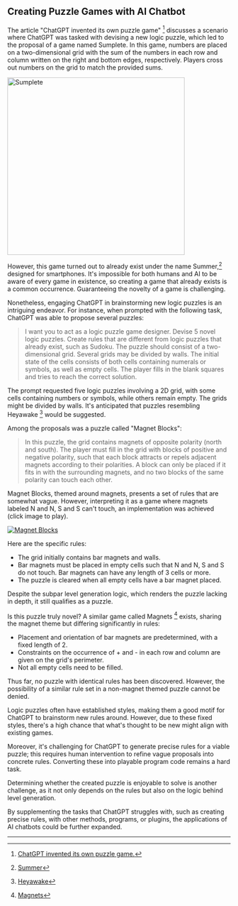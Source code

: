 ## Creating Puzzle Games with AI Chatbot

The article "ChatGPT invented its own puzzle game" [^1] discusses a scenario where ChatGPT was tasked with devising a new logic puzzle, which led to the proposal of a game named Sumplete. In this game, numbers are placed on a two-dimensional grid with the sum of the numbers in each row and column written on the right and bottom edges, respectively. Players cross out numbers on the grid to match the provided sums.

<img src="https://substackcdn.com/image/fetch/w_1456,c_limit,f_webp,q_auto:good,fl_progressive:steep/https%3A%2F%2Fsubstack-post-media.s3.amazonaws.com%2Fpublic%2Fimages%2Fdd3b6e61-fb2a-4f7f-a575-97fbbffb5008_1194x1482.png" alt="Sumplete" width="400"/>

However, this game turned out to already exist under the name Summer,[^2] designed for smartphones. It's impossible for both humans and AI to be aware of every game in existence, so creating a game that already exists is a common occurrence. Guaranteeing the novelty of a game is challenging.

Nonetheless, engaging ChatGPT in brainstorming new logic puzzles is an intriguing endeavor. For instance, when prompted with the following task, ChatGPT was able to propose several puzzles:

> I want you to act as a logic puzzle game designer. Devise 5 novel logic puzzles. Create rules that are different from logic puzzles that already exist, such as Sudoku. The puzzle should consist of a two-dimensional grid. Several grids may be divided by walls. The initial state of the cells consists of both cells containing numerals or symbols, as well as empty cells. The player fills in the blank squares and tries to reach the correct solution.

The prompt requested five logic puzzles involving a 2D grid, with some cells containing numbers or symbols, while others remain empty. The grids might be divided by walls. It's anticipated that puzzles resembling Heyawake [^3] would be suggested.

Among the proposals was a puzzle called "Magnet Blocks":

> In this puzzle, the grid contains magnets of opposite polarity (north and south). The player must fill in the grid with blocks of positive and negative polarity, such that each block attracts or repels adjacent magnets according to their polarities. A block can only be placed if it fits in with the surrounding magnets, and no two blocks of the same polarity can touch each other.

Magnet Blocks, themed around magnets, presents a set of rules that are somewhat vague. However, interpreting it as a game where magnets labeled N and N, S and S can't touch, an implementation was achieved (click image to play).

[![Magnet Blocks](https://raw.githubusercontent.com/abagames/crisp-game-lib-11-games/main/docs/magnetblocks/screenshot.gif)](https://abagames.github.io/crisp-game-lib-11-games/?magnetblocks)

Here are the specific rules:

- The grid initially contains bar magnets and walls.
- Bar magnets must be placed in empty cells such that N and N, S and S do not touch. Bar magnets can have any length of 3 cells or more.
- The puzzle is cleared when all empty cells have a bar magnet placed.

Despite the subpar level generation logic, which renders the puzzle lacking in depth, it still qualifies as a puzzle.

Is this puzzle truly novel? A similar game called Magnets [^4] exists, sharing the magnet theme but differing significantly in rules:

- Placement and orientation of bar magnets are predetermined, with a fixed length of 2.
- Constraints on the occurrence of + and - in each row and column are given on the grid's perimeter.
- Not all empty cells need to be filled.

Thus far, no puzzle with identical rules has been discovered. However, the possibility of a similar rule set in a non-magnet themed puzzle cannot be denied.

Logic puzzles often have established styles, making them a good motif for ChatGPT to brainstorm new rules around. However, due to these fixed styles, there's a high chance that what's thought to be new might align with existing games.

Moreover, it's challenging for ChatGPT to generate precise rules for a viable puzzle; this requires human intervention to refine vague proposals into concrete rules. Converting these into playable program code remains a hard task.

Determining whether the created puzzle is enjoyable to solve is another challenge, as it not only depends on the rules but also on the logic behind level generation.

By supplementing the tasks that ChatGPT struggles with, such as creating precise rules, with other methods, programs, or plugins, the applications of AI chatbots could be further expanded.

---

[^1]: [ChatGPT invented its own puzzle game.](https://puzzledpenguin.substack.com/p/chatgpt-invented-its-own-puzzle-game)
[^2]: [Summer](https://web.archive.org/web/20230726112930/https://play.google.com/store/apps/details?id=com.rohitpailwangames.summerpro)
[^3]: [Heyawake](https://www.nikoli.co.jp/en/puzzles/heyawake/)
[^4]: [Magnets](https://www.chiark.greenend.org.uk/~sgtatham/puzzles/js/magnets.html)
